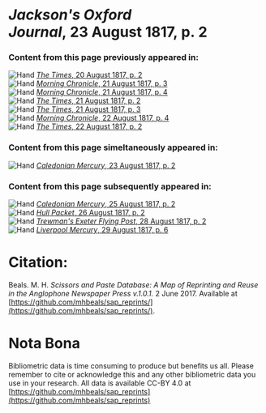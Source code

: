 # *Jackson's Oxford Journal*, 23 August 1817, p. 2  
  
### Content from this page previously appeared in:  
![Hand](http://scissorsandpaste.net/wp-content/uploads/2017/06/smallhandpointer.png) [*The Times*, 20 August 1817, p. 2](https://mhbeals.github.io/sap_html/The-Times/The-Times-20-August-1817-p-2)  
![Hand](http://scissorsandpaste.net/wp-content/uploads/2017/06/smallhandpointer.png) [*Morning Chronicle*, 21 August 1817, p. 3](https://mhbeals.github.io/sap_html/Morning-Chronicle/Morning-Chronicle-21-August-1817-p-3)  
![Hand](http://scissorsandpaste.net/wp-content/uploads/2017/06/smallhandpointer.png) [*Morning Chronicle*, 21 August 1817, p. 4](https://mhbeals.github.io/sap_html/Morning-Chronicle/Morning-Chronicle-21-August-1817-p-4)  
![Hand](http://scissorsandpaste.net/wp-content/uploads/2017/06/smallhandpointer.png) [*The Times*, 21 August 1817, p. 2](https://mhbeals.github.io/sap_html/The-Times/The-Times-21-August-1817-p-2)  
![Hand](http://scissorsandpaste.net/wp-content/uploads/2017/06/smallhandpointer.png) [*The Times*, 21 August 1817, p. 3](https://mhbeals.github.io/sap_html/The-Times/The-Times-21-August-1817-p-3)  
![Hand](http://scissorsandpaste.net/wp-content/uploads/2017/06/smallhandpointer.png) [*Morning Chronicle*, 22 August 1817, p. 4](https://mhbeals.github.io/sap_html/Morning-Chronicle/Morning-Chronicle-22-August-1817-p-4)  
![Hand](http://scissorsandpaste.net/wp-content/uploads/2017/06/smallhandpointer.png) [*The Times*, 22 August 1817, p. 2](https://mhbeals.github.io/sap_html/The-Times/The-Times-22-August-1817-p-2)  
  
### Content from this page simeltaneously appeared in:  
![Hand](http://scissorsandpaste.net/wp-content/uploads/2017/06/smallhandpointer.png) [*Caledonian Mercury*, 23 August 1817, p. 2](https://mhbeals.github.io/sap_html/Caledonian-Mercury/Caledonian-Mercury-23-August-1817-p-2)  
  
### Content from this page subsequently appeared in:  
![Hand](http://scissorsandpaste.net/wp-content/uploads/2017/06/smallhandpointer.png) [*Caledonian Mercury*, 25 August 1817, p. 2](https://mhbeals.github.io/sap_html/Caledonian-Mercury/Caledonian-Mercury-25-August-1817-p-2)  
![Hand](http://scissorsandpaste.net/wp-content/uploads/2017/06/smallhandpointer.png) [*Hull Packet*, 26 August 1817, p. 2](https://mhbeals.github.io/sap_html/Hull-Packet/Hull-Packet-26-August-1817-p-2)  
![Hand](http://scissorsandpaste.net/wp-content/uploads/2017/06/smallhandpointer.png) [*Trewman's Exeter Flying Post*, 28 August 1817, p. 2](https://mhbeals.github.io/sap_html/Trewman's-Exeter-Flying-Post/Trewman's-Exeter-Flying-Post-28-August-1817-p-2)  
![Hand](http://scissorsandpaste.net/wp-content/uploads/2017/06/smallhandpointer.png) [*Liverpool Mercury*, 29 August 1817, p. 6](https://mhbeals.github.io/sap_html/Liverpool-Mercury/Liverpool-Mercury-29-August-1817-p-6)  


# Citation: 

Beals. M. H. *Scissors and Paste Database: A Map of Reprinting and Reuse in the Anglophone Newspaper Press v.1.0.1.* 2 June 2017. Available at [https://github.com/mhbeals/sap_reprints/](https://github.com/mhbeals/sap_reprints/). 

# Nota Bona

Bibliometric data is time consuming to produce but benefits us all. Please remember to cite or acknowledge this and any other bibliometric data you use in your research. All data is available CC-BY 4.0 at [https://github.com/mhbeals/sap_reprints](https://github.com/mhbeals/sap_reprints)